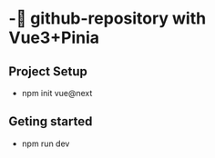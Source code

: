 # -:star2: github-repository with Vue3+Pinia

## Project Setup

* npm init vue@next

## Geting started
* npm run dev
